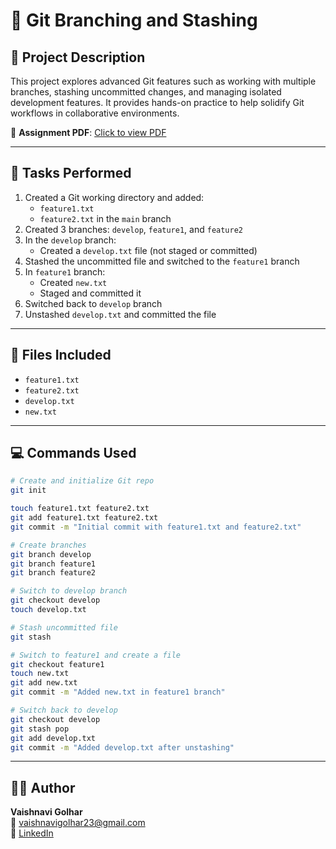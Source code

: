 # 📘 Git Branching and Stashing

## 📝 Project Description

This project explores advanced Git features such as working with multiple branches, stashing uncommitted changes, and managing isolated development features. It provides hands-on practice to help solidify Git workflows in collaborative environments.

📄 **Assignment PDF**: [Click to view PDF](https://github.com/Vaishnavi-Golhar/DevOps-Projects/blob/main/git-branching-and-stashing/git-branching-and-stashing.pdf)

---

## 🧪 Tasks Performed

1. Created a Git working directory and added:
   - `feature1.txt`
   - `feature2.txt` in the `main` branch
2. Created 3 branches: `develop`, `feature1`, and `feature2`
3. In the `develop` branch:
   - Created a `develop.txt` file (not staged or committed)
4. Stashed the uncommitted file and switched to the `feature1` branch
5. In `feature1` branch:
   - Created `new.txt`
   - Staged and committed it
6. Switched back to `develop` branch
7. Unstashed `develop.txt` and committed the file

---

## 📂 Files Included

- `feature1.txt`
- `feature2.txt`
- `develop.txt`
- `new.txt`

---

## 💻 Commands Used

```bash
# Create and initialize Git repo
git init

touch feature1.txt feature2.txt
git add feature1.txt feature2.txt
git commit -m "Initial commit with feature1.txt and feature2.txt"

# Create branches
git branch develop
git branch feature1
git branch feature2

# Switch to develop branch
git checkout develop
touch develop.txt

# Stash uncommitted file
git stash

# Switch to feature1 and create a file
git checkout feature1
touch new.txt
git add new.txt
git commit -m "Added new.txt in feature1 branch"

# Switch back to develop
git checkout develop
git stash pop
git add develop.txt
git commit -m "Added develop.txt after unstashing"
```

---

## 👩‍💻 Author

**Vaishnavi Golhar**  
📧 vaishnavigolhar23@gmail.com  
🔗 [LinkedIn](https://www.linkedin.com/in/vaishnavigolhar/)


